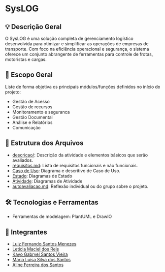 # SysLOG

## 💡 Descrição Geral
O SysLOG é uma solução completa de gerenciamento logístico desenvolvida para otimizar e simplificar as operações de empresas de transporte. Com foco na eficiência operacional e segurança, o sistema oferece um conjunto abrangente de ferramentas para controle de frotas, motoristas e cargas.

## 📌 Escopo Geral
Liste de forma objetiva os principais módulos/funções definidos no início do projeto:

- Gestão de Acesso
- Gestão de recursos
- Monitoramento e seguranca
- Gestão Documental
- Análise e Relatórios
- Comunicação

## 📁 Estrutura dos Arquivos
- [descricao/](./descricao/readme.md): Descrição da atividade e elementos básicos que serão avaliados.
- [requisitos.md](requisitos.md): Lista de requisitos funcionais e não funcionais.
- [Caso de Uso](./Diagramas/Caso%20de%20Uso/Caso_de_uso_descritivo.md): Diagrama e descritivo de Caso de Uso.
- [Estado](./Diagramas/Estado/Estado.md): Diagramas de Estado
- [Atividade](./Diagramas/Atividade/Atividade.md): Diagramas de Atividade
- [autoavaliacao.md](./descricao/autoavaliacao.md): Reflexão individual ou do grupo sobre o projeto.


## 🛠️ Tecnologias e Ferramentas
- Ferramentas de modelagem: PlantUML e DrawIO


## 👥 Integrantes
- [Luiz Fernando Santos Menezes](https://github.com/Luiz-Ferndo)
- [Leticia Maciel dos Reis](https://github.com/lemacx)
- [Kayo Gabryel Santos Vieira](https://github.com/Kaykooo7)
- [Maria Luísa Silva dos Santos](https://github.com/MariaLuisa1611)
- [Aline Ferreira dos Santos]()
